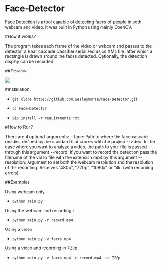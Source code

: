 # Face-Detector

Face Detection is a tool capable of detecting faces of people in both webcam and video. It was built in Python using mainly OpenCV.

#How it works?

The program takes each frame of the video or webcam and passes to the detector, a Haar cascade
classifier serialized as an XML file, after which a rectangle is drawn around the faces
detected. Optionally, the detection display can be recorded.

##Preview

![](gifs/preview.gif)

#Installation

*  `git clone https://github.com/wesleymonte/Face-Detector.git`

*  `cd Face-Detector`

*  `pip install -r requirements.txt`

#How to Run?

There are 4 optional arguments:
--face: Path to where the face cascade resides, defined by the standard that comes with the project
--video: In the case where you want to analyze a video, the path to your file is passed through this argument
--record: If you want to record the detection pass the filename of the video file with the extension mp4 by this argument
--resolution: Argument to set both the webcam resolution and the resolution of the recording. Receives "480p", "720p", "1080p" or "4k. (with recording errors)

##Examples

Using webcam only
*  `python main.py`

Using the webcam and recording it
*  `python main.py -r record.mp4`

Using a video
*  `python main.py -v faces.mp4`

Using a video and recording in 720p
*  `python main.py -v faces.mp4 -r record.mp4 -re 720p`
